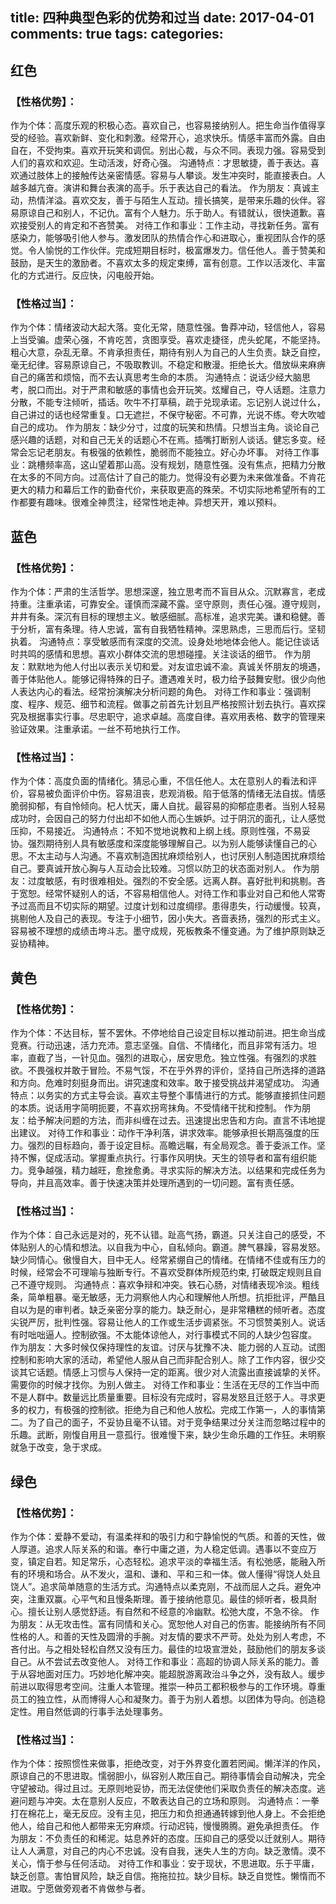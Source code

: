 title: 四种典型色彩的优势和过当
date: 2017-04-01
comments: true
tags:
categories: 
----------
## 红色

### 【性格优势】：
作为个体：高度乐观的积极心态。喜欢自己，也容易接纳别人。把生命当作值得享受的经验。喜欢新鲜、变化和刺激。经常开心，追求快乐。情感丰富而外露。自由自在，不受拘束。喜欢开玩笑和调侃。别出心裁，与众不同。表现力强。容易受到人们的喜欢和欢迎。生动活泼，好奇心强。
沟通特点：才思敏捷，善于表达。喜欢通过肢体上的接触传达亲密情感。容易与人攀谈。发生冲突时，能直接表白。人越多越亢奋。演讲和舞台表演的高手。乐于表达自己的看法。
作为朋友：真诚主动，热情洋溢。喜欢交友，善于与陌生人互动。擅长搞笑，是带来乐趣的伙伴。容易原谅自己和别人，不记仇。富有个人魅力。乐于助人。有错就认，很快道歉。喜欢接受别人的肯定和不吝赞美。
对待工作和事业：工作主动，寻找新任务。富有感染力，能够吸引他人参与。激发团队的热情合作心和进取心，重视团队合作的感觉。令人愉悦的工作伙伴。完成短期目标时，极富爆发力。信任他人。善于赞美和鼓励，是天生的激励者。不喜欢太多的规定束缚，富有创意。工作以活泼化、丰富化的方式进行。反应快，闪电般开始。
### 【性格过当】：
作为个体：情绪波动大起大落。变化无常，随意性强。鲁莽冲动，轻信他人，容易上当受骗。虚荣心强，不肯吃苦，贪图享受。喜欢走捷径，虎头蛇尾，不能坚持。粗心大意，杂乱无章。不肯承担责任，期待有别人为自己的人生负责。缺乏自控，毫无纪律。容易原谅自己，不吸取教训。不稳定和散漫。拒绝长大。借放纵来麻痹自己的痛苦和烦恼，而不去认真思考生命的本质。
沟通特点：说话少经大脑思考，脱口而出。对于严肃和敏感的事情也会开玩笑。炫耀自己，夺人话题。注意力分散，不能专注倾听，插话。吹牛不打草稿，疏于兑现承诺。忘记别人说过什么，自己讲过的话也经常重复。口无遮拦，不保守秘密。不可靠，光说不练。夸大吹嘘自己的成功。
作为朋友：缺少分寸，过度的玩笑和热情。只想当主角。谈论自己感兴趣的话题，对和自己无关的话题心不在焉。插嘴打断别人谈话。健忘多变。经常会忘记老朋友。有极强的依赖性，脆弱而不能独立。好心办坏事。
对待工作事业：跳槽频率高，这山望着那山高。没有规划，随意性强。没有焦点，把精力分散在太多的不同方向。过高估计了自己的能力。觉得没有必要为未来做准备。不肯花更大的精力和幕后工作的勤奋代价，来获取更高的殊荣。不切实际地希望所有的工作都要有趣味。很难全神贯注，经常性地走神。异想天开，难以预料。

## 蓝色

### 【性格优势】：
作为个体：严肃的生活哲学。思想深邃，独立思考而不盲目从众。沉默寡言，老成持重。注重承诺，可靠安全。谨慎而深藏不露。坚守原则，责任心强。遵守规则，井井有条。深沉有目标的理想主义。敏感细腻。高标准，追求完美。谦和稳健。善于分析，富有条理。待人忠诚，富有自我牺牲精神。深思熟虑，三思而后行。坚韧执着。
沟通特点：享受敏感而有深度的交流。设身处地地体会他人。能记住谈话时共鸣的感情和思想。喜欢小群体交流的思想碰撞。关注谈话的细节。
作为朋友：默默地为他人付出以表示关切和爱。对友谊忠诚不渝。真诚关怀朋友的境遇，善于体贴他人。能够记得特殊的日子。遭遇难关时，极力给予鼓舞安慰。很少向他人表达内心的看法。经常扮演解决分析问题的角色。
对待工作和事业：强调制度、程序、规范、细节和流程。做事之前首先计划且严格按照计划去执行。喜欢探究及根据事实行事。尽忠职守，追求卓越。高度自律。喜欢用表格、数字的管理来验证效果。注重承诺。一丝不苟地执行工作。
### 【性格过当】：
作为个体：高度负面的情绪化。猜忌心重，不信任他人。太在意别人的看法和评价，容易被负面评价中伤。容易沮丧，悲观消极。陷于低落的情绪无法自拔。情感脆弱抑郁，有自怜倾向。杞人忧天，庸人自扰。最容易的抑郁症患者。当别人轻易成功时，会因自己的努力付出却不如他人而心生嫉妒。过于阴沉的面孔，让人感觉压抑，不易接近。
沟通特点：不知不觉地说教和上纲上线。原则性强，不易妥协。强烈期待别人具有敏感度和深度能够理解自己。以为别人能够读懂自己的心思。不太主动与人沟通。不喜欢制造困扰麻烦给别人，也讨厌别人制造困扰麻烦给自己。要真诚开放心胸与人互动会比较难。习惯以防卫的状态面对别人。
作为朋友：过度敏感，有时很难相处。强烈的不安全感。远离人群。喜好批判和挑剔。吝于宽恕。经常怀疑别人的话，不容易相信他人。对待工作和事业对自己和他人常寄予过高而且不切实际的期望。过度计划和过度绸缪。患得患失，行动缓慢。较真，挑剔他人及自己的表现。专注于小细节，因小失大。吝啬表扬，强烈的形式主义。容易被不理想的成绩击垮斗志。墨守成规，死板教条不懂变通。为了维护原则缺乏妥协精神。

## 黄色

### 【性格优势】：
作为个体：不达目标，誓不罢休。不停地给自己设定目标以推动前进。把生命当成竞赛。行动迅速，活力充沛。意志坚强。自信、不情绪化，而且非常有活力。坦率，直截了当，一针见血。强烈的进取心，居安思危。独立性强。有强烈的求胜欲。不畏强权并敢于冒险。不易气馁，不在乎外界的评价，坚持自己所选择的道路和方向。危难时刻挺身而出。讲究速度和效率。敢于接受挑战并渴望成功。
沟通特点：以务实的方式主导会谈。喜欢主导整个事情进行的方式。能够直接抓住问题的本质。说话用字简明扼要，不喜欢拐弯抹角。不受情绪干扰和控制。
作为朋友：给予解决问题的方法，而非纠缠在过去。迅速提出忠告和方向。直言不讳地提出建议。
对待工作和事业：动作干净利落，讲求效率。能够承担长期高强度的压力。强烈的目标趋向，善于设定目标。高瞻远瞩，有全局观念。善于委派工作。坚持不懈，促成活动。掌握重点执行。行事作风明快。天生的领导者和富有组织能力。竞争越强，精力越旺，愈挫愈勇。寻求实际的解决方法。以结果和完成任务为导向，并且高效率。善于快速决策并处理所遇到的一切问题。富有责任感。
### 【性格过当】：
作为个体：自己永远是对的，死不认错。趾高气扬，霸道。只关注自己的感受，不体贴别人的心情和想法。以自我为中心，自私倾向。霸道。脾气暴躁，容易发怒。缺少同情心。傲慢自大，目中无人。经常紧绷自己的情绪。在情绪不佳或有压力的时候，经常会不可理喻与独断专行。不喜欢受群体所规范约束, 打破既定规则且自己不遵守规则。
沟通特点：喜欢争辩和冲突。铁石心肠，对情绪表现冷淡。粗线条，简单粗暴。毫无敏感，无力洞察他人内心和理解他人所想。抗拒批评，严酷且自以为是的审判者。缺乏亲密分享的能力。缺乏耐心，是非常糟糕的倾听者。态度尖锐严厉，批判性强。容易让他人的工作或生活步调紧张。不习惯赞美别人。说话有时咄咄逼人。控制欲强。不太能体谅他人，对行事模式不同的人缺少包容度。
作为朋友：大多时候仅保持理性的友谊。讨厌与犹豫不决、能力弱的人互动。试图控制和影响大家的活动，希望他人服从自己而非配合别人。除了工作内容，很少交谈其它话题。情感上习惯与人保持一定的距离。很少对人流露出直接诚挚的关怀。需要你的时候才找你。为别人做主。
对待工作和事业：生活在无尽的工作当中而不是人群中。数量远比质量重要。目标没有完成时，容易发怒且迁怒于人。寻求更多的权力，有极强的控制欲。拒绝为自己和他人放松。完成工作第一，人的事情第二。为了自己的面子，不妥协且毫不认错。对于竞争结果过分关注而忽略过程中的乐趣。武断，刚愎自用且一意孤行。很难慢下来，缺少生命乐趣的工作狂。未明察就急于改变，急于求成。

## 绿色

### 【性格优势】：
作为个体：爱静不爱动，有温柔祥和的吸引力和宁静愉悦的气质。和善的天性，做人厚道。追求人际关系的和谐。奉行中庸之道，为人稳定低调。遇事以不变应万变，镇定自若。知足常乐，心态轻松。追求平淡的幸福生活。有松弛感，能融入所有的环境和场合。从不发火，温和、谦和、平和三和一体。做人懂得“得饶人处且饶人”。追求简单随意的生活方式。沟通特点以柔克刚，不战而屈人之兵。避免冲突，注重双赢。心平气和且慢条斯理。善于接纳他意见。最佳的倾听者，极具耐心。擅长让别人感觉舒适。有自然和不经意的冷幽默。松弛大度，不急不徐。
作为朋友：从无攻击性。富有同情和关心。宽恕他人对自己的伤害。能接纳所有不同性格的人。和善的天性及圆滑的手腕。对友情的要求不严苛。处处为别人考虑，不吝付出。与之相处轻松自然又没有压力。最佳的垃圾宣泄处，鼓励他们的朋友多谈自己。从不尝试去改变他人。
对待工作和事业：高超的协调人际关系的能力。善于从容地面对压力。巧妙地化解冲突。能超脱游离政治斗争之外，没有敌人。缓步前进以取得思考空间。注重人本管理。推崇一种员工都积极参与的工作环境。尊重员工的独立性，从而博得人心和凝聚力。善于为别人着想。以团体为导向。创造稳定性。用自然低调的行事手法处理事务。
### 【性格过当】：
作为个体：按照惯性来做事，拒绝改变，对于外界变化置若罔闻。懒洋洋的作风，原谅自己的不思进取。懦弱胆小，纵容别人欺压自己。期待事情会自动解决，完全守望被动。得过且过。无原则地妥协，而无法促使他们采取负责任的解决态度。逃避问题与冲突。太在意别人反应，不敢表达自己的立场和原则。
沟通特点：一拳打在棉花上，毫无反应。没有主见，把压力和负担通通转嫁到他人身上。不会拒绝他人，给自己和他人都带来无穷麻烦。行动迟钝，慢慢腾腾。避免承担责任。
作为朋友：不负责任的和稀泥。姑息养奸的态度。压抑自己的感受以迁就别人。期待让人人满意，对自己的内心不忠诚。没有自我，迷失人生的方向。缺乏激情。漠不关心，惰于参与任何活动。
对待工作和事业：安于现状，不思进取。乐于平庸，缺乏创意。害怕冒风险，缺乏自信。拖拖拉拉。缺少目标。缺乏自觉性。懒惰而不进取。宁愿做旁观者不肯做参与者。